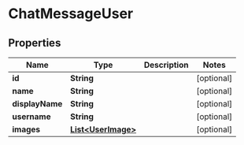 
# ChatMessageUser

## Properties
Name | Type | Description | Notes
------------ | ------------- | ------------- | -------------
**id** | **String** |  |  [optional]
**name** | **String** |  |  [optional]
**displayName** | **String** |  |  [optional]
**username** | **String** |  |  [optional]
**images** | [**List&lt;UserImage&gt;**](UserImage.md) |  |  [optional]



